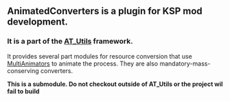 ## AnimatedConverters is a plugin for KSP mod development.
### It is a part of the [AT_Utils](https://github.com/allista/AT_Utils) framework.

It provides several part modules for resource conversion that use [MultiAnimators](https://github.com/allista/MultiAnimators) to animate the process. They are also mandatory-mass-conserving converters.

**This is a submodule. Do not checkout outside of AT_Utils or the project wil fail to build**
